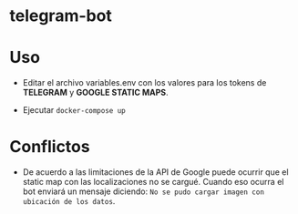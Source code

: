 # telegram-bot

Uso
=====

* Editar el archivo variables.env con los valores para los tokens de **TELEGRAM** y **GOOGLE STATIC MAPS**.

* Ejecutar `docker-compose up`


Conflictos
=======

* De acuerdo a las limitaciones de la API de Google puede ocurrir que el static map con las localizaciones no se cargué. Cuando eso ocurra el bot enviará un mensaje diciendo: `No se pudo cargar imagen con ubicación de los datos`.

